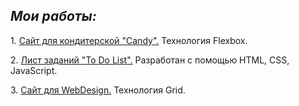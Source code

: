  <h2><em>Мои работы:</em></h2>
  <p>1. <a href="https://kovaliova.github.io/Candy/index.html" target="_blank">Сайт для кондитерской "Candy".</a> Технология Flexbox.</p>
  <p>2. <a href="https://kovaliova.github.io/To%20Do%20List/index.html" target="_blank">Лист заданий "To Do List".</a> Разработан с помощью HTML, CSS, JavaScript.</p>
  <p>3. <a href="https://kovaliova.github.io/grid_webdesign/index.html" target="_blank">Сайт для WebDesign.</a> Технология Grid.</p>
